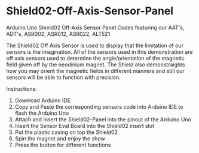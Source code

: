 # Shield02-Off-Axis-Sensor-Panel
Arduino Uno Shield02 Off-Axis Sensor Panel Codes featuring our AAT's, ADT's, ASR002, ASR012, ASR022, ALT521

The Shield02 Off Axis Sensor is used to display that the limitation of our sensors is the imagination.
All of the sensors used in this demonstration are off axis sensors used to determine the angle/orientation
of the magnetic field given off by the neodinium magnet. The Shield also demonstraights how you may orient
the magnetic fields in different manners and still our sensors will be able to function with precision.

Instructions:
  1. Download Arduino IDE
  2. Copy and Paste the corresponding sensors code into Arduino IDE to flash the Arduino Uno
  3. Attach and Insert the Shield02-Panel into the pinout of the Arduino Uno
  4. Insert the Sensor Eval Board into the Shield02 insert slot
  5. Put the plastic casing on top the Shield02
  6. Spin the magnet and enjoy the show
  7. Press the button for different functions
